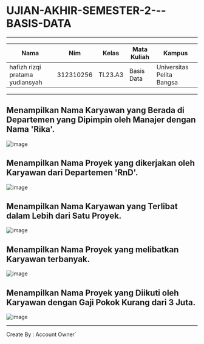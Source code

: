 # UJIAN-AKHIR-SEMESTER-2---BASIS-DATA
-----------------------------------------------------------------------------------------------------------------------------------
| Nama | Nim | Kelas | Mata Kuliah | Kampus |
| --- | --- | --- | --- | --- |
| hafizh rizqi pratama yudiansyah | 312310256 | TI.23.A3 | Basis Data | Universitas Pelita Bangsa
-----------------------------------------------------------------------------------------------------------------------------------
## Menampilkan Nama Karyawan yang Berada di Departemen yang Dipimpin oleh Manajer dengan Nama 'Rika'.
![image](https://github.com/P1kaQun/UAS-hafizh-rizqi-pratama-yudiansyah/assets/168634064/947507e8-a9ef-4574-9a0b-455ed4a634ff)

## Menampilkan Nama Proyek yang dikerjakan oleh Karyawan dari Departemen 'RnD'.
![image](https://github.com/P1kaQun/UAS-hafizh-rizqi-pratama-yudiansyah/assets/168634064/47bb6950-9f5f-4eb6-9801-a5745b3c2d0d)

## Menampilkan Nama Karyawan yang Terlibat dalam Lebih dari Satu Proyek.
![image](https://github.com/P1kaQun/UAS-hafizh-rizqi-pratama-yudiansyah/assets/168634064/5804996d-57c7-47ad-a0b2-3648c8b0853f)

## Menampilkan Nama Proyek yang melibatkan Karyawan terbanyak.
![image](https://github.com/P1kaQun/UAS-hafizh-rizqi-pratama-yudiansyah/assets/168634064/efe5225b-0ac5-4639-b4a4-3233285cbdda)

## Menampilkan Nama Proyek yang Diikuti oleh Karyawan dengan Gaji Pokok Kurang dari 3 Juta.
![image](https://github.com/P1kaQun/UAS-hafizh-rizqi-pratama-yudiansyah/assets/168634064/22f75828-27ee-41fc-b0cd-18a60190b90c)

-----------------------------------------------------------------------------------------------------------------------------------
Create By : Account Owner`
